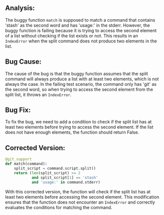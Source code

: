 ## Analysis:
The buggy function `match` is supposed to match a command that contains 'stash' as the second word and has 'usage:' in the stderr. However, the buggy function is failing because it is trying to access the second element of a list without checking if the list exists or not. This results in an `IndexError` when the split command does not produce two elements in the list.

## Bug Cause:
The cause of the bug is that the buggy function assumes that the split command will always produce a list with at least two elements, which is not always the case. In the failing test scenario, the command only has 'git' as the second word, so when trying to access the second element from the split list, it throws an `IndexError`.

## Bug Fix:
To fix the bug, we need to add a condition to check if the split list has at least two elements before trying to access the second element. If the list does not have enough elements, the function should return False.

## Corrected Version:
```python
@git_support
def match(command):
    split_script = command.script.split()
    return (len(split_script) >= 2
            and split_script[1] == 'stash'
            and 'usage:' in command.stderr)
```

With this corrected version, the function will check if the split list has at least two elements before accessing the second element. This modification ensures that the function does not encounter an `IndexError` and correctly evaluates the conditions for matching the command.
